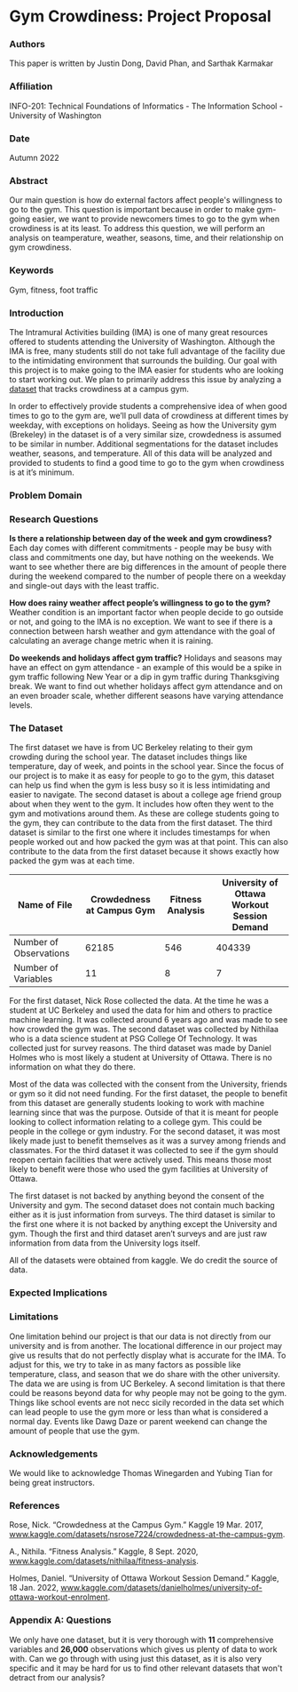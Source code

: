 # Gym Crowdiness: Project Proposal

### Authors
This paper is written by Justin Dong, David Phan, and Sarthak Karmakar

### Affiliation
INFO-201: Technical Foundations of Informatics - The Information School - University of Washington

### Date
Autumn 2022

### Abstract
Our main question is how do external factors affect people's willingness to go to the gym. This question is important because in order to make gym-going easier, we want to provide newcomers times to go to the gym when crowdiness is at its least. To address this question, we will perform an analysis on teamperature, weather, seasons, time, and their relationship on gym crowdiness. 

### Keywords
Gym, fitness, foot traffic 

### Introduction
The Intramural Activities building (IMA)  is one of many great resources offered to students attending the University of Washington. Although the IMA is free, many students still do not take full advantage of the facility due to the intimidating environment that surrounds the building. Our goal with this project is to make going to the IMA easier for students who are looking to start working out. We plan to primarily address this issue by analyzing a [dataset](https://www.kaggle.com/datasets/nsrose7224/crowdedness-at-the-campus-gym?datasetId=527) that tracks crowdiness at a campus gym. 

In order to effectively provide students a comprehensive idea of when good times to go to the gym are, we’ll pull data of crowdiness at different times by weekday, with exceptions on holidays. Seeing as how the University gym (Brekeley) in the dataset is of a very similar size, crowdedness is assumed to be similar in number. Additional segmentations for the dataset includes weather, seasons, and temperature. All of this data will be analyzed and provided to students to find a good time to go to the gym when crowdiness is at it’s minimum. 

### Problem Domain

### Research Questions
**Is there a relationship between day of the week and gym crowdiness?**
Each day comes with different commitments - people may be busy with class and commitments one day, but have nothing on the weekends. We want to see whether there are big differences in the amount of people there during the weekend compared to the number of people there on a weekday and single-out days with the least traffic.

**How does rainy weather affect people’s willingness to go to the gym?**
Weather condition is an important factor when people decide to go outside or not, and going to the IMA is no exception. We want to see if there is a connection between harsh weather and gym attendance with the goal of calculating an average change metric when it is raining. 

**Do weekends and holidays affect gym traffic?**
Holidays and seasons may have an effect on gym attendance - an example of this would be a spike in gym traffic following New Year or a dip in gym traffic during Thanksgiving break. We want to find out whether holidays affect gym attendance and on an even broader scale, whether different seasons have varying attendance levels. 

### The Dataset
The first dataset we have is from UC Berkeley relating to their gym crowding during the school year. The dataset includes things like temperature, day of week, and points in the school year. Since the focus of our project is to make it as easy for people to go to the gym, this dataset can help us find when the gym is less busy so it is less intimidating and easier to navigate. The second dataset is about a college age friend group about when they went to the gym. It includes how often they went to the gym and motivations around them. As these are college students going to the gym, they can contribute to the data from the first dataset. The third dataset is similar to the first one where it includes timestamps for when people worked out and how packed the gym was at that point. This can also contribute to the data from the first dataset because it shows exactly how packed the gym was at each time. 

| Name of File  | Crowdedness at Campus Gym | Fitness Analysis | University of Ottawa Workout Session Demand |
| --------------------------------| --------|---------|------|
| Number of Observations | 62185 | 546 | 404339 |
| Number of Variables| 11  | 8 | 7 |

For the first dataset, Nick Rose collected the data. At the time he was a student at UC Berkeley and used the data for him and others to practice machine learning. It was collected around 6 years ago and was made to see how crowded the gym was. The second dataset was collected by Nithilaa who is a data science student at PSG College Of Technology. It was collected just for survey reasons. The third dataset was made by Daniel Holmes who is most likely a student at University of Ottawa. There is no information on what they do there.

Most of the data was collected with the consent from the University, friends or gym so it did not need funding. For the first dataset, the people to benefit from this dataset are generally students looking to work with machine learning since that was the purpose. Outside of that it is meant for people looking to collect information relating to a college gym. This could be people in the college or gym industry. For the second dataset, it was most likely made just to benefit themselves as it was a survey among friends and classmates. For the third dataset it was collected to see if the gym should reopen certain facilities that were actively used. This means those most likely to benefit were those who used the gym facilities at University of Ottawa. 

The first dataset is not backed by anything beyond the consent of the University and gym. The second dataset does not contain much backing either as it is just information from surveys. The third dataset is similar to the first one where it is not backed by anything except the University and gym. Though the first and third dataset aren’t surveys and are just raw information from data from the University logs itself. 

All of the datasets were obtained from kaggle. We do credit the source of data. 


### Expected Implications

### Limitations 

One limitation behind our project is that our data is not directly from our university and is from another. The locational difference in our project may give us results that do not perfectly display what is accurate for the IMA. To adjust for this, we try to take in as many factors as possible like temperature, class, and season that we do share with the other university. The data we are using is from UC Berkeley.
A second limitation is that there could be reasons beyond data for why people may not be going to the gym. Things like school events are not necc sicily recorded in the data set which can lead people to use the gym more or less than what is considered a normal day. Events like Dawg Daze or parent weekend can change the amount of people that use the gym.

### Acknowledgements
We would like to acknowledge Thomas Winegarden and Yubing Tian for being great instructors. 

### References
Rose, Nick. “Crowdedness at the Campus Gym.” Kaggle 19 Mar. 2017, www.kaggle.com/datasets/nsrose7224/crowdedness-at-the-campus-gym.

A., Nithila. “Fitness Analysis.” Kaggle, 8 Sept. 2020, www.kaggle.com/datasets/nithilaa/fitness-analysis.

Holmes, Daniel. “University of Ottawa Workout Session Demand.” Kaggle, 18 Jan. 2022, www.kaggle.com/datasets/danielholmes/university-of-ottawa-workout-enrolment.

### Appendix A: Questions
We only have one dataset, but it is very thorough with **11** comprehensive variables and **26,000** observations which gives us plenty of data to work with. Can we go through with using just this dataset, as it is also very specific and it may be hard for us to find other relevant datasets that won't detract from our analysis? 
